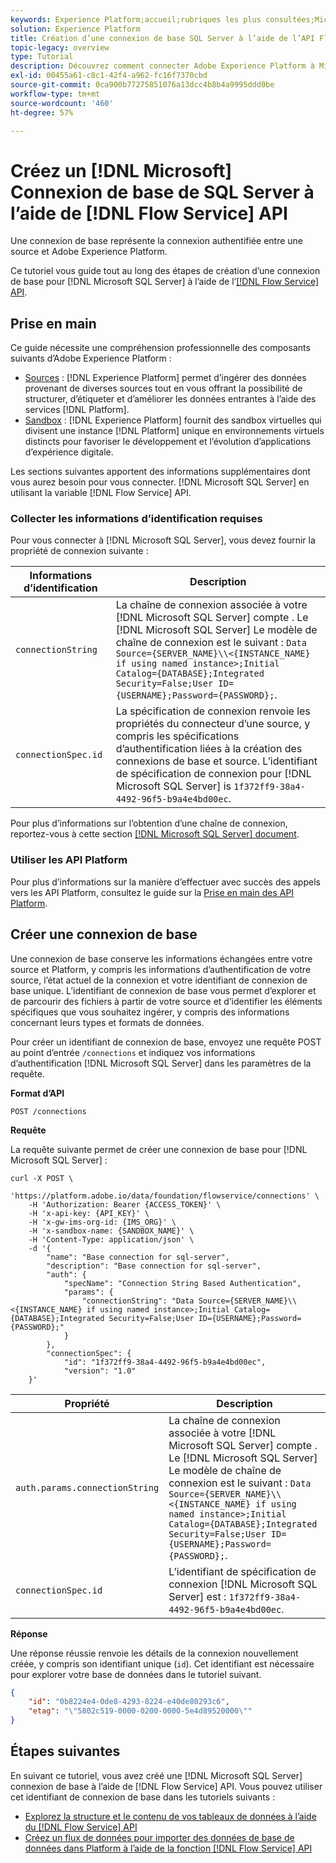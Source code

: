 ```yaml
---
keywords: Experience Platform;accueil;rubriques les plus consultées;Microsoft SQL;microsoft sql;serveur sql;serveur SQL
solution: Experience Platform
title: Création d’une connexion de base SQL Server à l’aide de l’API Flow Service
topic-legacy: overview
type: Tutorial
description: Découvrez comment connecter Adobe Experience Platform à Microsoft SQL Server à l’aide de l’API Flow Service.
exl-id: 00455a61-c8c1-42f4-a962-fc16f7370cbd
source-git-commit: 0ca900b77275851076a13dcc4b8b4a9995ddd0be
workflow-type: tm+mt
source-wordcount: '460'
ht-degree: 57%

---
```


# Créez un [!DNL Microsoft] Connexion de base de SQL Server à l’aide de [!DNL Flow Service] API

Une connexion de base représente la connexion authentifiée entre une source et Adobe Experience Platform.

Ce tutoriel vous guide tout au long des étapes de création dʼune connexion de base pour [!DNL Microsoft SQL Server] à l’aide de l’[[!DNL Flow Service] API](https://www.adobe.io/experience-platform-apis/references/flow-service/).

## Prise en main

Ce guide nécessite une compréhension professionnelle des composants suivants d’Adobe Experience Platform :

* [Sources](../../../../home.md) : [!DNL Experience Platform] permet d’ingérer des données provenant de diverses sources tout en vous offrant la possibilité de structurer, d’étiqueter et d’améliorer les données entrantes à l’aide des services [!DNL Platform].
* [Sandbox](../../../../../sandboxes/home.md) : [!DNL Experience Platform] fournit des sandbox virtuelles qui divisent une instance [!DNL Platform] unique en environnements virtuels distincts pour favoriser le développement et l’évolution d’applications d’expérience digitale.

Les sections suivantes apportent des informations supplémentaires dont vous aurez besoin pour vous connecter. [!DNL Microsoft SQL Server] en utilisant la variable [!DNL Flow Service] API.

### Collecter les informations d’identification requises

Pour vous connecter à [!DNL Microsoft SQL Server], vous devez fournir la propriété de connexion suivante :

| Informations d’identification | Description |
| ---------- | ----------- |
| `connectionString` | La chaîne de connexion associée à votre [!DNL Microsoft SQL Server] compte . Le [!DNL Microsoft SQL Server] Le modèle de chaîne de connexion est le suivant : `Data Source={SERVER_NAME}\\<{INSTANCE_NAME} if using named instance>;Initial Catalog={DATABASE};Integrated Security=False;User ID={USERNAME};Password={PASSWORD};`. |
| `connectionSpec.id` | La spécification de connexion renvoie les propriétés du connecteur d’une source, y compris les spécifications d’authentification liées à la création des connexions de base et source. L’identifiant de spécification de connexion pour [!DNL Microsoft SQL Server] is `1f372ff9-38a4-4492-96f5-b9a4e4bd00ec`. |

Pour plus d’informations sur l’obtention d’une chaîne de connexion, reportez-vous à cette section [[!DNL Microsoft SQL Server] document](https://docs.microsoft.com/en-us/dotnet/framework/data/adonet/sql/authentication-in-sql-server).

### Utiliser les API Platform

Pour plus d’informations sur la manière d’effectuer avec succès des appels vers les API Platform, consultez le guide sur la [Prise en main des API Platform](../../../../../landing/api-guide.md).

## Créer une connexion de base

Une connexion de base conserve les informations échangées entre votre source et Platform, y compris les informations d’authentification de votre source, l’état actuel de la connexion et votre identifiant de connexion de base unique. L’identifiant de connexion de base vous permet d’explorer et de parcourir des fichiers à partir de votre source et d’identifier les éléments spécifiques que vous souhaitez ingérer, y compris des informations concernant leurs types et formats de données.

Pour créer un identifiant de connexion de base, envoyez une requête POST au point d’entrée `/connections` et indiquez vos informations d’authentification [!DNL Microsoft SQL Server] dans les paramètres de la requête.

**Format d’API**

```https
POST /connections
```

**Requête**

La requête suivante permet de créer une connexion de base pour [!DNL Microsoft SQL Server] :

```shell
curl -X POST \
    'https://platform.adobe.io/data/foundation/flowservice/connections' \
    -H 'Authorization: Bearer {ACCESS_TOKEN}' \
    -H 'x-api-key: {API_KEY}' \
    -H 'x-gw-ims-org-id: {IMS_ORG}' \
    -H 'x-sandbox-name: {SANDBOX_NAME}' \
    -H 'Content-Type: application/json' \
    -d '{
        "name": "Base connection for sql-server",
        "description": "Base connection for sql-server",
        "auth": {
            "specName": "Connection String Based Authentication",
            "params": {
                "connectionString": "Data Source={SERVER_NAME}\\<{INSTANCE_NAME} if using named instance>;Initial Catalog={DATABASE};Integrated Security=False;User ID={USERNAME};Password={PASSWORD};"
            }
        },
        "connectionSpec": {
            "id": "1f372ff9-38a4-4492-96f5-b9a4e4bd00ec",
            "version": "1.0"
    }'
```

| Propriété | Description |
| --------- | ----------- |
| `auth.params.connectionString` | La chaîne de connexion associée à votre [!DNL Microsoft SQL Server] compte . Le [!DNL Microsoft SQL Server] Le modèle de chaîne de connexion est le suivant : `Data Source={SERVER_NAME}\\<{INSTANCE_NAME} if using named instance>;Initial Catalog={DATABASE};Integrated Security=False;User ID={USERNAME};Password={PASSWORD};`. |
| `connectionSpec.id` | L’identifiant de spécification de connexion [!DNL Microsoft SQL Server] est : `1f372ff9-38a4-4492-96f5-b9a4e4bd00ec`. |

**Réponse**

Une réponse réussie renvoie les détails de la connexion nouvellement créée, y compris son identifiant unique (`id`). Cet identifiant est nécessaire pour explorer votre base de données dans le tutoriel suivant.

```json
{
    "id": "0b8224e4-0de8-4293-8224-e40de80293c6",
    "etag": "\"5802c519-0000-0200-0000-5e4d89520000\""
}
```

## Étapes suivantes

En suivant ce tutoriel, vous avez créé une [!DNL Microsoft SQL Server] connexion de base à l’aide de [!DNL Flow Service] API. Vous pouvez utiliser cet identifiant de connexion de base dans les tutoriels suivants :

* [Explorez la structure et le contenu de vos tableaux de données à l’aide du [!DNL Flow Service] API](../../explore/tabular.md)
* [Créez un flux de données pour importer des données de base de données dans Platform à l’aide de la fonction [!DNL Flow Service] API](../../collect/database-nosql.md)